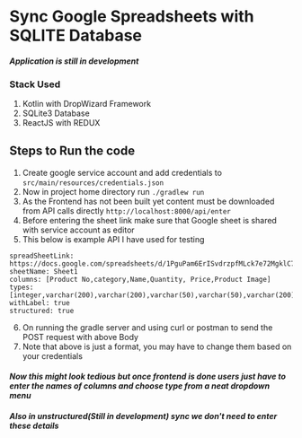 # Sync Google Spreadsheets with SQLITE Database

#### _Application is still in development_
### Stack Used
1. Kotlin with DropWizard Framework
2. SQLite3 Database
3. ReactJS with REDUX


## Steps to Run the code
1. Create google service account and add credentials to 
    `src/main/resources/credentials.json`  
2. Now in project home directory run
`./gradlew run`
3. As the Frontend has not been built yet content must be downloaded from API calls directly
`http://localhost:8000/api/enter`
4. Before entering the sheet link make sure that Google sheet is shared with service account as editor
5. This below is example API I have used for testing
```
spreadSheetLink: https://docs.google.com/spreadsheets/d/1PguPam6ErISvdrzpfMLck7e72MgklC7MFFvlHJzesO0/edit#gid=883250178
sheetName: Sheet1
columns: [Product No,category,Name,Quantity, Price,Product Image]
types: [integer,varchar(200),varchar(200),varchar(50),varchar(50),varchar(200)]
withLabel: true
structured: true
```
6. On running the gradle server and using curl or postman to send the POST request with above Body
7. Note that above is just a format, you may have to change them based on your credentials

#### _Now this might look tedious but once frontend is done users just have to enter the names of columns and choose type from a neat dropdown menu_
#### _Also in unstructured(Still in development) sync we don't need to enter these details_

